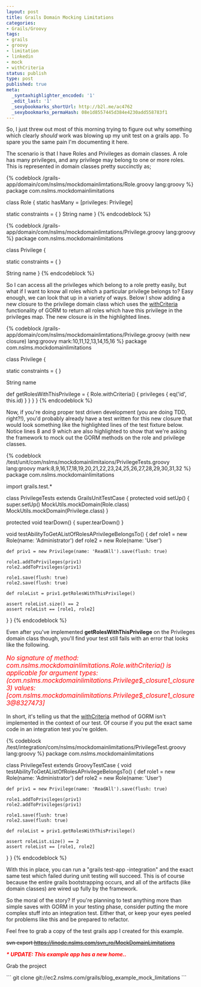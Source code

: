 ```yaml
---
layout: post
title: Grails Domain Mocking Limitations
categories:
- Grails/Groovy
tags:
- grails
- groovy
- limitation
- linkedin
- mock
- withCriteria
status: publish
type: post
published: true
meta:
  _syntaxhighlighter_encoded: '1'
  _edit_last: '1'
  _sexybookmarks_shortUrl: http://b2l.me/ac4762
  _sexybookmarks_permaHash: 08e1d8557445d384e4230add558783f1
---
```

So, I just threw out most of this morning trying to figure out why something which clearly <em>should</em> work was blowing up my unit test on a grails app.  To spare you the same pain I'm documenting it here.

The scenario is that I have Roles and Privileges as domain classes.  A role has many privileges, and any privilege may belong to one or more roles.  This is represented in domain classes pretty succinctly as;

{% codeblock /grails-app/domain/com/nslms/mockdomainlimtations/Role.groovy lang:groovy %}
package com.nslms.mockdomainlimitations

class Role {
  static hasMany = [privileges: Privilege]

  static constraints = {
  }
  String name
}
{% endcodeblock %}


{% codeblock /grails-app/domain/com/nslms/mockdomainlimtations/Privilege.groovy lang:groovy %}
package com.nslms.mockdomainlimitations

class Privilege {

  static constraints = {
  }

  String name
}
{% endcodeblock %}


So I can access all the privileges which belong to a role pretty easily, but what if I want to know all roles which a particular privilege belongs to?  Easy enough, we can look that up in a variety of ways.  Below I show adding a new closure to the privilege domain class which uses the <a href="http://grails.org/doc/latest/ref/Domain%20Classes/withCriteria.html">withCriteria</a> functionality of GORM to return all roles which have this privilege in the privileges map.  The new closure is in the highlighted lines.

{% codeblock /grails-app/domain/com/nslms/mockdomainlimtations/Privilege.groovy (with new closure) lang:groovy mark:10,11,12,13,14,15,16 %}
package com.nslms.mockdomainlimitations

class Privilege {

  static constraints = {
  }

  String name

  def getRolesWithThisPrivilege = {
    Role.withCriteria() {
      privileges {
        eq('id', this.id)
      }
    }
  }
}
{% endcodeblock %}


Now, if you're doing proper test driven development (you are doing TDD, right?!), you'd probably already have a test written for this new closure that would look something like the highlighted lines of the test fixture below.  Notice lines 8 and 9 which are also highlighted to show that we're asking the framework to mock out the GORM methods on the role and privilege classes.

{% codeblock /test/unit/com/nslms/mockdomainlimitaions/PrivilegeTests.groovy lang:groovy mark:8,9,16,17,18,19,20,21,22,23,24,25,26,27,28,29,30,31,32 %}
package com.nslms.mockdomainlimitations

import grails.test.*

class PrivilegeTests extends GrailsUnitTestCase {
  protected void setUp() {
    super.setUp()
    MockUtils.mockDomain(Role.class)
    MockUtils.mockDomain(Privilege.class)
  }

  protected void tearDown() {
    super.tearDown()
  }

  void testAbilityToGetAListOfRolesAPrivilegeBelongsTo() {
    def role1 = new Role(name: 'Administrator')
    def role2 = new Role(name: 'User')

    def priv1 = new Privilege(name: 'ReadAll').save(flush: true)

    role1.addToPrivileges(priv1)
    role2.addToPrivileges(priv1)

    role1.save(flush: true)
    role2.save(flush: true)

    def roleList = priv1.getRolesWithThisPrivilege()

    assert roleList.size() == 2
    assert roleList == [role1, role2]
  }
}
{% endcodeblock %}


Even after you've implemented <strong>getRolesWithThisPrivilege</strong> on the Privileges domain class though, you'll find your test still fails with an error that looks like the following.

<p style="font-size: larger; font-style: italic; color: red;">No signature of method: com.nslms.mockdomainlimitations.Role.withCriteria() is applicable for argument types: (com.nslms.mockdomainlimitations.Privilege$_closure1_closure3) values: [com.nslms.mockdomainlimitations.Privilege$_closure1_closure3@8327473]</p>

In short, it's telling us that the <a href="http://grails.org/doc/latest/ref/Domain%20Classes/withCriteria.html">withCriteria</a> method of GORM isn't implemented in the context of our test.  Of course if you put the exact same code in an integration test you're golden.

{% codeblock /test/integration/com/nslms/mockdomainlimitations/PrivilegeTest.groovy lang:groovy %}
package com.nslms.mockdomainlimitations

class PrivilegeTest extends GroovyTestCase {
  void testAbilityToGetAListOfRolesAPrivilegeBelongsTo() {
    def role1 = new Role(name: 'Administrator')
    def role2 = new Role(name: 'User')

    def priv1 = new Privilege(name: 'ReadAll').save(flush: true)

    role1.addToPrivileges(priv1)
    role2.addToPrivileges(priv1)

    role1.save(flush: true)
    role2.save(flush: true)

    def roleList = priv1.getRolesWithThisPrivilege()

    assert roleList.size() == 2
    assert roleList == [role1, role2]
  }
}
{% endcodeblock %}


With this in place, you can run a "grails test-app -integration" and the exact same test which failed during unit testing will succeed.  This is of course because the entire grails bootstrapping occurs, and all of the artifacts (like domain classes) are wired up fully by the framework.

So the moral of the story?  If you're planning to test anything more than simple saves with GORM in your testing phase, consider putting the more complex stuff into an integration test.  Either that, or keep your eyes peeled for problems like this and be prepared to refactor.

Feel free to grab a copy of the test grails app I created for this example.

<del datetime="2010-12-26T23:15:20+00:00">svn export https://linode.nslms.com/svn_ro/MockDomainLimitations</del>

<em><strong><span style="color: #ff0000;">* UPDATE: This example app has a new home..</span></strong></em>
<p>Grab the project</p>
```
git clone git://ec2.nslms.com/grails/blog_example_mock_limitations
```

